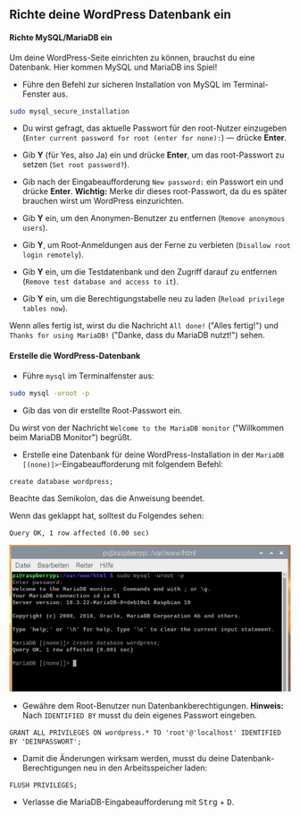 ## Richte deine WordPress Datenbank ein

#### Richte MySQL/MariaDB ein

Um deine WordPress-Seite einrichten zu können, brauchst du eine Datenbank. Hier kommen MySQL und MariaDB ins Spiel!

+ Führe den Befehl zur sicheren Installation von MySQL im Terminal-Fenster aus.

```bash
sudo mysql_secure_installation
```

+ Du wirst gefragt, das aktuelle Passwort für den root-Nutzer einzugeben (`Enter current password for root (enter for none):`) — drücke **Enter**.

+ Gib **Y** (für Yes, also Ja) ein und drücke **Enter**, um das root-Passwort zu setzen (`Set root password?`).

+ Gib nach der Eingabeaufforderung `New password:` ein Passwort ein und drücke **Enter**. **Wichtig:** Merke dir dieses root-Passwort, da du es später brauchen wirst um WordPress einzurichten.

+ Gib **Y** ein, um den Anonymen-Benutzer zu entfernen (`Remove anonymous users`).

+ Gib **Y**, um Root-Anmeldungen aus der Ferne zu verbieten (`Disallow root login remotely`).

+ Gib **Y** ein, um die Testdatenbank und den Zugriff darauf zu entfernen (`Remove test database and access to it`).

+ Gib **Y** ein, um die Berechtigungstabelle neu zu laden (`Reload privilege tables now`).

Wenn alles fertig ist, wirst du die Nachricht `All done!` ("Alles fertig!") und `Thanks for using MariaDB!` ("Danke, dass du MariaDB nutzt!") sehen.

#### Erstelle die WordPress-Datenbank

+ Führe `mysql` im Terminalfenster aus:

```bash 
sudo mysql -uroot -p
```

+ Gib das von dir erstellte Root-Passwort ein.

Du wirst von der Nachricht `Welcome to the MariaDB monitor` ("Willkommen beim MariaDB Monitor") begrüßt.

+ Erstelle eine Datenbank für deine WordPress-Installation in der `MariaDB [(none)]>`-Eingabeaufforderung mit folgendem Befehl:

```
create database wordpress;
```

  Beachte das Semikolon, das die Anweisung beendet.

Wenn das geklappt hat, solltest du Folgendes sehen:

```
Query OK, 1 row affected (0.00 sec)
```

![Datenbank erstellen](images/create-database.png)

+ Gewähre dem Root-Benutzer nun Datenbankberechtigungen. **Hinweis:** Nach `IDENTIFIED BY` musst du dein eigenes Passwort eingeben.

```
GRANT ALL PRIVILEGES ON wordpress.* TO 'root'@'localhost' IDENTIFIED BY 'DEINPASSWORT';
```

+ Damit die Änderungen wirksam werden, musst du deine Datenbank-Berechtigungen neu in den Arbeitsspeicher laden:

```
FLUSH PRIVILEGES;
```

+ Verlasse die MariaDB-Eingabeaufforderung mit <kbd>Strg</kbd> + <kbd>D</kbd>.
